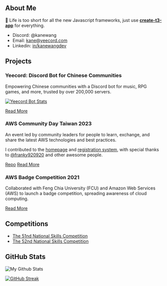 ## About Me

🚀 Life is too short for all the new Javascript frameworks, just use **[create-t3-app](https://create.t3.gg)** for everything.

- Discord: @kanewang
- Email: [kane@yeecord.com](mailto:kane@yeecord.com)
- Linkedin: [in/kanewangdev](https://www.linkedin.com/in/kanewangdev)

## Projects

### Yeecord: Discord Bot for Chinese Communities

Empowering Chinese communities with a Discord bot for music, RPG games, and more, trusted by over 200,000 servers.

[![Yeecord Bot Stats](https://card.yeecord.com/)](https://github.com/kane50613/discord-bot-card)

[Read More](https://yeecord.com/)

### AWS Community Day Taiwan 2023

An event led by community leaders for people to learn, exchange, and share the latest AWS technologies and best practices.

I contributed to the [homepage](https://awscmd.tw/) and [registration system](https://events.awscmd.tw/), with special thanks to [@franky920920](https://github.com/franky920920) and other awesome people.

[Repo](https://github.com/kane50613/aws-community-day-taiwan-2023)
[Read More](https://awscmd.tw/)

### AWS Badge Competition 2021

Collaborated with Feng Chia University (FCU) and Amazon Web Services (AWS) to launch a badge competition, spreading awareness of cloud computing.

[Read More](https://www.edu.tw/News_Content.aspx?n=9E7AC85F1954DDA8&s=A2CA5A91B0DDB308)

## Competitions

- [The 51nd National Skills Competition](https://skillsweek.wdasec.gov.tw/skillsweek/)
- [The 52nd National Skills Competition](https://skillsweek.wdasec.gov.tw/skillsweek/)

## GitHub Stats

![My Github Stats](https://github-readme-stats.vercel.app/api?username=kane50613&count_private=true&show_icons=true&theme=radical)

[![GitHub Streak](https://github-readme-streak-stats.herokuapp.com?user=kane50613&theme=dark&hide_border=true)](https://git.io/streak-stats)
